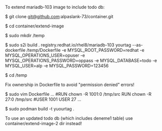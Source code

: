 To extend mariadb-103 image to include todo db:

$ git clone git@github.com:alpaslank-73/container.git

$ cd container/extend-image

$ sudo mkdir /temp

$ sudo s2i build . registry.redhat.io/rhel8/mariadb-103 yourtag --as-dockerfile /temp/Dockerfile -e MYSQL_ROOT_PASSWORD=redhat -e MYSQL_OPERATIONS_USER=opuser -e MYSQL_OPERATIONS_PASSWORD=oppass -e MYSQL_DATABASE=todo -e MYSQL_USER=alp -e MYSQL_PASSWORD=123456

$ cd /temp

Fix ownership in Dockerfile to avoid "permission denied" errors!

$ sudo vim Dockerfile
...
#RUN chown -R 1001:0 /tmp/src
RUN chown -R 27:0 /tmp/src
#USER 1001
USER 27
...

$ sudo podman build -t yuourtag .


To use an updated todo db (which includes deneme1 table) use container/extend-image-2 dir instead! 
